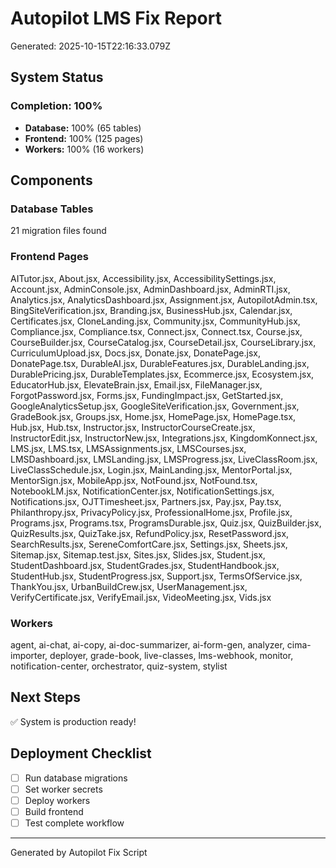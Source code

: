 # Autopilot LMS Fix Report

Generated: 2025-10-15T22:16:33.079Z

## System Status

### Completion: 100%

- **Database:** 100% (65 tables)
- **Frontend:** 100% (125 pages)
- **Workers:** 100% (16 workers)

## Components

### Database Tables
21 migration files found

### Frontend Pages
AITutor.jsx, About.jsx, Accessibility.jsx, AccessibilitySettings.jsx, Account.jsx, AdminConsole.jsx, AdminDashboard.jsx, AdminRTI.jsx, Analytics.jsx, AnalyticsDashboard.jsx, Assignment.jsx, AutopilotAdmin.tsx, BingSiteVerification.jsx, Branding.jsx, BusinessHub.jsx, Calendar.jsx, Certificates.jsx, CloneLanding.jsx, Community.jsx, CommunityHub.jsx, Compliance.jsx, Compliance.tsx, Connect.jsx, Connect.tsx, Course.jsx, CourseBuilder.jsx, CourseCatalog.jsx, CourseDetail.jsx, CourseLibrary.jsx, CurriculumUpload.jsx, Docs.jsx, Donate.jsx, DonatePage.jsx, DonatePage.tsx, DurableAI.jsx, DurableFeatures.jsx, DurableLanding.jsx, DurablePricing.jsx, DurableTemplates.jsx, Ecommerce.jsx, Ecosystem.jsx, EducatorHub.jsx, ElevateBrain.jsx, Email.jsx, FileManager.jsx, ForgotPassword.jsx, Forms.jsx, FundingImpact.jsx, GetStarted.jsx, GoogleAnalyticsSetup.jsx, GoogleSiteVerification.jsx, Government.jsx, GradeBook.jsx, Groups.jsx, Home.jsx, HomePage.jsx, HomePage.tsx, Hub.jsx, Hub.tsx, Instructor.jsx, InstructorCourseCreate.jsx, InstructorEdit.jsx, InstructorNew.jsx, Integrations.jsx, KingdomKonnect.jsx, LMS.jsx, LMS.tsx, LMSAssignments.jsx, LMSCourses.jsx, LMSDashboard.jsx, LMSLanding.jsx, LMSProgress.jsx, LiveClassRoom.jsx, LiveClassSchedule.jsx, Login.jsx, MainLanding.jsx, MentorPortal.jsx, MentorSign.jsx, MobileApp.jsx, NotFound.jsx, NotFound.tsx, NotebookLM.jsx, NotificationCenter.jsx, NotificationSettings.jsx, Notifications.jsx, OJTTimesheet.jsx, Partners.jsx, Pay.jsx, Pay.tsx, Philanthropy.jsx, PrivacyPolicy.jsx, ProfessionalHome.jsx, Profile.jsx, Programs.jsx, Programs.tsx, ProgramsDurable.jsx, Quiz.jsx, QuizBuilder.jsx, QuizResults.jsx, QuizTake.jsx, RefundPolicy.jsx, ResetPassword.jsx, SearchResults.jsx, SereneComfortCare.jsx, Settings.jsx, Sheets.jsx, Sitemap.jsx, Sitemap.test.jsx, Sites.jsx, Slides.jsx, Student.jsx, StudentDashboard.jsx, StudentGrades.jsx, StudentHandbook.jsx, StudentHub.jsx, StudentProgress.jsx, Support.jsx, TermsOfService.jsx, ThankYou.jsx, UrbanBuildCrew.jsx, UserManagement.jsx, VerifyCertificate.jsx, VerifyEmail.jsx, VideoMeeting.jsx, Vids.jsx

### Workers
agent, ai-chat, ai-copy, ai-doc-summarizer, ai-form-gen, analyzer, cima-importer, deployer, grade-book, live-classes, lms-webhook, monitor, notification-center, orchestrator, quiz-system, stylist

## Next Steps

✅ System is production ready!



## Deployment Checklist

- [ ] Run database migrations
- [ ] Set worker secrets
- [ ] Deploy workers
- [ ] Build frontend
- [ ] Test complete workflow

---

Generated by Autopilot Fix Script
